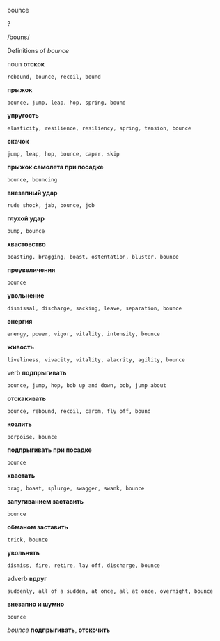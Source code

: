 bounce

?

/bouns/

Definitions of _bounce_

noun
**отскок**

    rebound, bounce, recoil, bound
**прыжок**

    bounce, jump, leap, hop, spring, bound
**упругость**

    elasticity, resilience, resiliency, spring, tension, bounce
**скачок**

    jump, leap, hop, bounce, caper, skip
**прыжок самолета при посадке**

    bounce, bouncing
**внезапный удар**

    rude shock, jab, bounce, job
**глухой удар**

    bump, bounce
**хвастовство**

    boasting, bragging, boast, ostentation, bluster, bounce
**преувеличения**

    bounce
**увольнение**

    dismissal, discharge, sacking, leave, separation, bounce
**энергия**

    energy, power, vigor, vitality, intensity, bounce
**живость**

    liveliness, vivacity, vitality, alacrity, agility, bounce

verb
**подпрыгивать**

    bounce, jump, hop, bob up and down, bob, jump about
**отскакивать**

    bounce, rebound, recoil, carom, fly off, bound
**козлить**

    porpoise, bounce
**подпрыгивать при посадке**

    bounce
**хвастать**

    brag, boast, splurge, swagger, swank, bounce
**запугиванием заставить**

    bounce
**обманом заставить**

    trick, bounce
**увольнять**

    dismiss, fire, retire, lay off, discharge, bounce

adverb
**вдруг**

    suddenly, all of a sudden, at once, all at once, overnight, bounce
**внезапно и шумно**

    bounce

_bounce_
**подпрыгивать**, **отскочить**